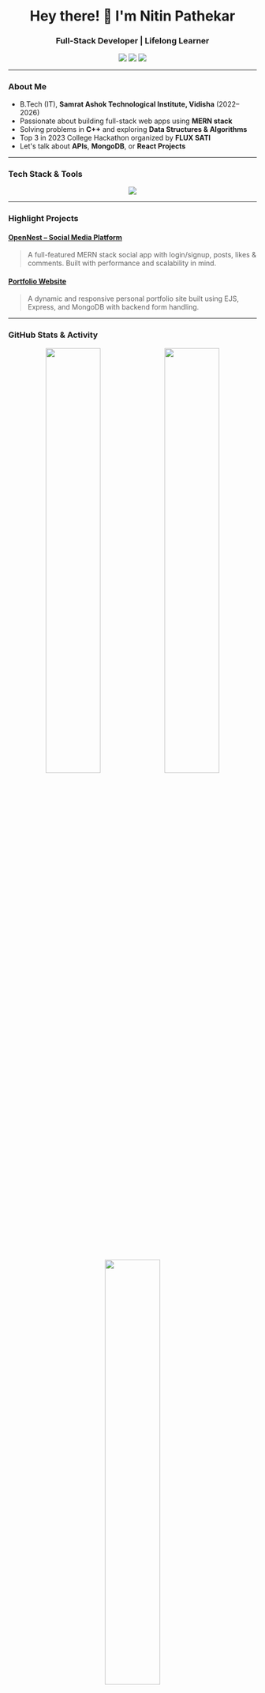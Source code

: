 <h1 align="center">Hey there! 👋 I'm Nitin Pathekar</h1>
<h3 align="center">Full-Stack Developer | Lifelong Learner</h3>

<p align="center">
  <a href="mailto:nitinsardarpathekar@email.com"><img src="https://img.shields.io/badge/Email-Drop%20a%20Hi-red?style=for-the-badge&logo=gmail&logoColor=white"/></a>
  <a href="https://www.linkedin.com/in/nitin-pathekar/"><img src="https://img.shields.io/badge/LinkedIn-Nitin%20Pathekar-blue?style=for-the-badge&logo=linkedin&logoColor=white"/></a>
  <a href="https://github.com/nitinpathekar"><img src="https://img.shields.io/badge/GitHub-nitinpathekar-333?style=for-the-badge&logo=github&logoColor=white"/></a>
</p>

---

### About Me

- B.Tech (IT), **Samrat Ashok Technological Institute, Vidisha** (2022–2026)
- Passionate about building full-stack web apps using **MERN stack**
- Solving problems in **C++** and exploring **Data Structures & Algorithms**
- Top 3 in 2023 College Hackathon organized by **FLUX SATI**
- Let's talk about **APIs**, **MongoDB**, or **React Projects**

---

### Tech Stack & Tools

<p align="center">
  <img src="https://skillicons.dev/icons?i=cpp,js,python,nodejs,express,react,mongodb,mysql,html,css,git,vscode" />
</p>

---

### Highlight Projects

#### [OpenNest – Social Media Platform](https://github.com/nitinpathekar/opennest)
> A full-featured MERN stack social app with login/signup, posts, likes & comments. Built with performance and scalability in mind.

#### [Portfolio Website](https://github.com/nitinpathekar/portfolio)
> A dynamic and responsive personal portfolio site built using EJS, Express, and MongoDB with backend form handling.

---

### GitHub Stats & Activity

<p align="center">
  <img src="https://github-readme-stats.vercel.app/api?username=nitinpathekar&show_icons=true&theme=tokyonight" width="47%" />
  <img src="https://github-readme-streak-stats.herokuapp.com/?user=nitinpathekar&theme=tokyonight" width="47%" />
</p>
<p align="center">
  <img src="https://github-readme-stats.vercel.app/api/top-langs/?username=nitinpathekar&layout=compact&theme=tokyonight" width="47%" />
</p>

---

### Let's Connect

- **Email:** [nitinsardarpathekar@email.com](mailto:nitinsardarpathekar@email.com)  
- **LinkedIn:** [linkedin.com/in/nitin-pathekar](https://www.linkedin.com/in/nitin-pathekar/)  


---

<p align="center">
  <img src="https://capsule-render.vercel.app/api?type=waving&color=gradient&height=150&section=footer"/>
</p>
